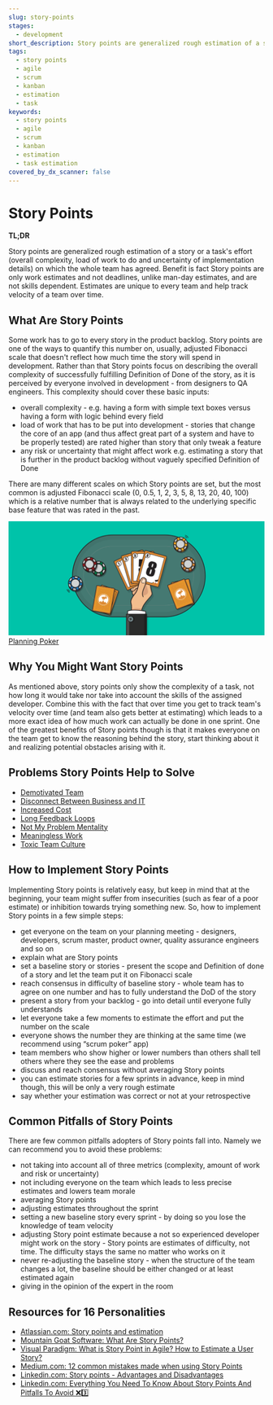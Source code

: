 ```yaml
---
slug: story-points
stages:
  - development
short_description: Story points are generalized rough estimation of a story or a task's effort on which the whole team has agreed. Benefit is fact Story points are only work estimates and not deadlines and are not skills.
tags:
  - story points
  - agile
  - scrum
  - kanban
  - estimation
  - task
keywords:
  - story points
  - agile
  - scrum
  - kanban
  - estimation
  - task estimation
covered_by_dx_scanner: false
---
```


# Story Points

**TL;DR**

Story points are generalized rough estimation of a story or a task's effort (overall complexity, load of work to do and uncertainty of implementation details) on which the whole team has agreed. Benefit is fact Story points are only work estimates and not deadlines, unlike man-day estimates, and are not skills dependent. Estimates are unique to every team and help track velocity of a team over time.

## What Are Story Points

Some work has to go to every story in the product backlog. Story points are one of the ways to quantify this number on, usually, adjusted Fibonacci scale that doesn't reflect how much time the story will spend in development. Rather than that Story points focus on describing the overall complexity of successfully fulfilling Definition of Done of the story, as it is perceived by everyone involved in development - from designers to QA engineers. This complexity should cover these basic inputs:

- overall complexity - e.g. having a form with simple text boxes versus having a form with logic behind every field
- load of work that has to be put into development - stories that change the core of an app (and thus affect great part of a system and have to be properly tested) are rated higher than story that only tweak a feature
- any risk or uncertainty that might affect work e.g. estimating a story that is further in the product backlog without vaguely specified Definition of Done

There are many different scales on which Story points are set, but the most common is adjusted Fibonacci scale (0, 0.5, 1, 2, 3, 5, 8, 13, 20, 40, 100) which is a relative number that is always related to the underlying specific base feature that was rated in the past.

![Planning Poker](/files/planning-poker.png)
[Planning Poker](https://www.mountaingoatsoftware.com/agile/planning-poker)

## Why You Might Want Story Points

As mentioned above, story points only show the complexity of a task, not how long it would take nor take into account the skills of the assigned developer. Combine this with the fact that over time you get to track team's velocity over time (and team also gets better at estimating) which leads to a more exact idea of how much work can actually be done in one sprint. One of the greatest benefits of Story points though is that it makes everyone on the team get to know the reasoning behind the story, start thinking about it and realizing potential obstacles arising with it.

## Problems Story Points Help to Solve

- [Demotivated Team](/problems/demotivated-team)
- [Disconnect Between Business and IT](/problems/disconnect-between-business-and-it)
- [Increased Cost](/problems/increased-cost)
- [Long Feedback Loops](/problems/long-feedback-loops)
- [Not My Problem Mentality](/problems/not-my-problem-mentality)
- [Meaningless Work](/problems/meaningless-work)
- [Toxic Team Culture](/problems/toxic-team-culture)

## How to Implement Story Points

Implementing Story points is relatively easy, but keep in mind that at the beginning, your team might suffer from insecurities (such as fear of a poor estimate) or inhibition towards trying something new. So, how to implement Story points in a few simple steps:

- get everyone on the team on your planning meeting - designers, developers, scrum master, product owner, quality assurance engineers and so on
- explain what are Story points
- set a baseline story or stories - present the scope and Definition of done of a story and let the team put it on Fibonacci scale
- reach consensus in difficulty of baseline story - whole team has to agree on one number and has to fully understand the DoD of the story
- present a story from your backlog - go into detail until everyone fully understands
- let everyone take a few moments to estimate the effort and put the number on the scale
- everyone shows the number they are thinking at the same time (we recommend using “scrum poker” app)
- team members who show higher or lower numbers than others shall tell others where they see the ease and problems
- discuss and reach consensus without averaging Story points
- you can estimate stories for a few sprints in advance, keep in mind though, this will be only a very rough estimate
- say whether your estimation was correct or not at your retrospective

## Common Pitfalls of Story Points

There are few common pitfalls adopters of Story points fall into. Namely we can recommend you to avoid these problems:

- not taking into account all of three metrics (complexity, amount of work and risk or uncertainty)
- not including everyone on the team which leads to less precise estimates and lowers team morale
- averaging Story points
- adjusting estimates throughout the sprint
- setting a new baseline story every sprint - by doing so you lose the knowledge of team velocity
- adjusting Story point estimate because a not so experienced developer might work on the story - Story points are estimates of difficulty, not time. The difficulty stays the same no matter who works on it
- never re-adjusting the baseline story - when the structure of the team changes a lot, the baseline should be either changed or at least estimated again
- giving in the opinion of the expert in the room

## Resources for 16 Personalities

- [Atlassian.com: Story points and estimation](https://www.atlassian.com/agile/project-management/estimation)
- [Mountain Goat Software: What Are Story Points?](https://www.mountaingoatsoftware.com/blog/what-are-story-points)
- [Visual Paradigm: What is Story Point in Agile? How to Estimate a User Story?](https://www.visual-paradigm.com/scrum/what-is-story-point-in-agile/)
- [Medium.com: 12 common mistakes made when using Story Points](https://medium.com/serious-scrum/12-common-mistakes-made-when-using-story-points-f0bb9212d2f7)
- [Linkedin.com: Story points - Advantages and Disadvantages](https://www.linkedin.com/pulse/advantages-disadvantages-using-story-points-anshika-misra/)
- [Linkedin.com: Everything You Need To Know About Story Points And Pitfalls To Avoid ❌3️⃣](https://www.linkedin.com/pulse/everything-you-need-know-story-points-pitfalls-avoid-3-gabriel-holz/)

